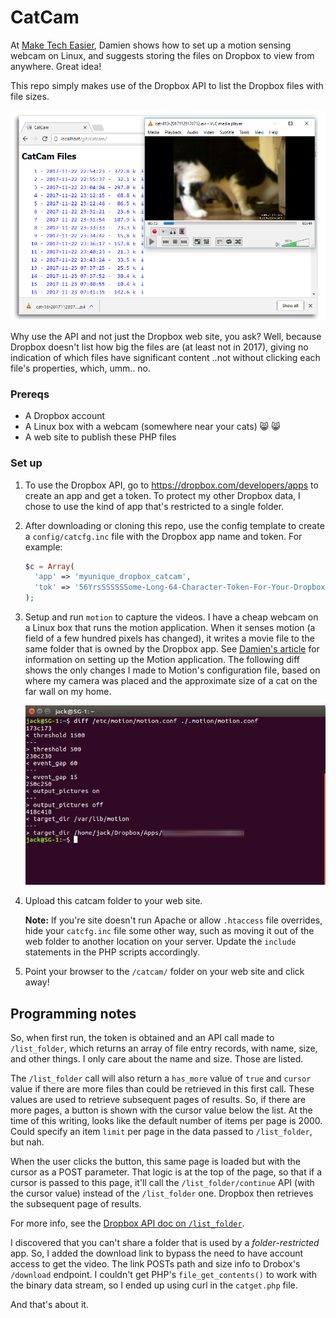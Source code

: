 
# CatCam

At [Make Tech Easier][damien], Damien shows how to set up a motion sensing
webcam on Linux, and suggests storing the files on Dropbox to view from
anywhere. Great idea!

This repo simply makes use of the Dropbox API to list the Dropbox files with
file sizes.

![screen cap of the app](./img/appcap.png)

Why use the API and not just the Dropbox web site, you ask? Well, because
Dropbox doesn't list how big the files are (at least not in 2017), giving no
indication of which files have significant content ..not without clicking each
file's properties, which, umm.. no.

### Prereqs

- A Dropbox account
- A Linux box with a webcam (somewhere near your cats) :smile_cat: :smile_cat:
- A web site to publish these PHP files

### Set up

1. To use the Dropbox API, go to https://dropbox.com/developers/apps
   to create an app and get a token. To protect my other Dropbox data, I
   chose to use the kind of app that's restricted to a single folder.

1. After downloading or cloning this repo, use the config template to create
   a `config/catcfg.inc` file with the Dropbox app name and token. For example:

   ```php
   $c = Array(
     'app' => 'myunique_dropbox_catcam',
     'tok' => '56YrsSSSSSSome-Long-64-Character-Token-For-Your-DropboxAPP_BBBgh',
   );
   ```

1. Setup and run `motion` to capture the videos. I have a cheap webcam on a Linux
   box that runs the motion application. When it senses motion (a field of a few
   hundred pixels has changed), it writes a movie file to the same folder that is
   owned by the Dropbox app. See [Damien's article][damien] for information on
   setting up the Motion application. The following diff shows the only changes
   I made to Motion's configuration file, based on where my camera was placed and
   the approximate size of a cat on the far wall on my home.

   ![diff of the motion.conf file](./img/motiondiffs.png)

1. Upload this catcam folder to your web site.

   **Note:** If you're site doesn't run Apache or allow `.htaccess` file overrides,
   hide your `catcfg.inc` file some other way, such as moving it out of the web folder
   to another location on your server. Update the `include` statements in the PHP
   scripts accordingly.

1. Point your browser to the `/catcam/` folder on your web site and click away!

## Programming notes

So, when first run, the token is obtained and an API call made to `/list_folder`,
which returns an array of file entry records, with name, size, and other things.
I only care about the name and size. Those are listed.

The `/list_folder` call will also return a `has_more` value of `true` and
`cursor` value if there are more files than could be retrieved in this first
call. These values are used to retrieve subsequent pages of results. So, if
there are more pages, a button is shown with the cursor value below the list.
At the time of this writing, looks like the default number of items per page
is 2000. Could specify an item `limit` per page in the data passed to
`/list_folder`, but nah.

When the user clicks the button, this same page is loaded but with the cursor
as a POST parameter. That logic is at the top of the page, so that if a cursor
is passed to this page, it'll call the `/list_folder/continue` API (with the
cursor value) instead of the `/list_folder` one. Dropbox then retrieves the
subsequent page of results.

For more info, see the [Dropbox API doc on `/list_folder`][dropapi].

I discovered that you can't share a folder that is used by a _folder-restricted_
app. So, I added the download link to bypass the need to have account access to
get the video. The link POSTs path and size info to Drobox's `/download` endpoint.
I couldn't get PHP's `file_get_contents()` to work with the binary data stream,
so I ended up using curl in the `catget.php` file.

And that's about it.

[damien]: https://www.maketecheasier.com/setup-motion-detection-webcam-ubuntu/
[dropapi]: https://www.dropbox.com/developers/documentation/http/documentation#files-list_folder
